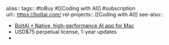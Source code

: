 alias::
tags:: #toBuy #[[Coding with AI]] #subscription  
url:: https://boltai.com/
rel-projects:: [[Coding with AI]] 
see-also::

- [BoltAI • Native, high-performance AI app for Mac](https://boltai.com/)
- USD$75 perpetual license, 1-year updates
-